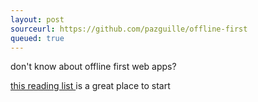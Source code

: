 ```yaml
---
layout: post
sourceurl: https://github.com/pazguille/offline-first
queued: true
---
```


don't know about offline first web apps?

<a href="https://github.com/pazguille/offline-first">
  this reading list
</a> is a great place to start
